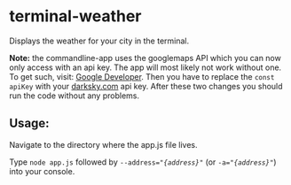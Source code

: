 # terminal-weather
Displays the weather for your city in the terminal.

**Note:** the commandline-app uses the googlemaps API which you can now only access with an api key. The app will most likely not work without one. To get such, visit: [Google Developer](https://developers.google.com/maps/documentation/javascript/get-api-key).
Then you have to replace the ``const apiKey`` with your [darksky.com](https://www.darksky.com) api key. After these two changes you should run the code without any problems.

## Usage:
Navigate to the directory where the app.js file lives.

Type ``node app.js`` followed by ``--address="``_``{address}``_``"`` (or ``-a="``_``{address}``_``"``) into your console.
